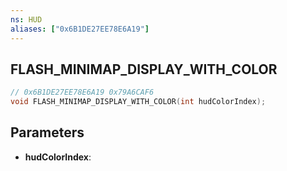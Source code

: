 ```yaml
---
ns: HUD
aliases: ["0x6B1DE27EE78E6A19"]
---
```

## FLASH_MINIMAP_DISPLAY_WITH_COLOR

```c
// 0x6B1DE27EE78E6A19 0x79A6CAF6
void FLASH_MINIMAP_DISPLAY_WITH_COLOR(int hudColorIndex);
```

## Parameters
* **hudColorIndex**: 

